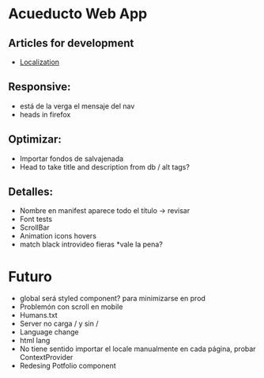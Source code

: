 # Acueducto Web App

## Articles for development

- [Localization](https://medium.com/@isaachinman/creating-localised-nextjs-apps-with-next-i18next-f01d5e610307)

## Responsive:

- está de la verga el mensaje del nav
- heads in firefox

## Optimizar:

- Importar fondos de salvajenada
- Head to take title and description from db / alt tags?

## Detalles:

- Nombre en manifest aparece todo el título -> revisar
- Font tests
- ScrollBar
- Animation icons hovers
- match black introvideo fieras \*vale la pena?

# Futuro

- global será styled component? para minimizarse en prod
- Problemón con scroll en mobile
- Humans.txt
- Server no carga / y sin /
- Language change
- html lang
- No tiene sentido importar el locale manualmente en cada página, probar ContextProvider
- Redesing Potfolio component
